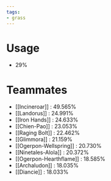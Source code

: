 ```yaml
---
tags:
- grass
---
```

# Usage
- 29%
# Teammates
- [[Incineroar]] : 49.565%
- [[Landorus]] : 24.991%
- [[Iron Hands]] : 24.633%
- [[Chien-Pao]] : 23.053%
- [[Raging Bolt]] : 22.462%
- [[Glimmora]] : 21.159%
- [[Ogerpon-Wellspring]] : 20.730%
- [[Ninetales-Alola]] : 20.372%
- [[Ogerpon-Hearthflame]] : 18.585%
- [[Archaludon]] : 18.035%
- [[Diancie]] : 18.033%